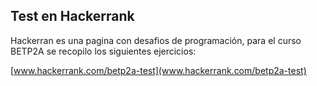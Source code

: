## Test en Hackerrank
Hackerran es una pagina con desafios de programación, para el curso BETP2A se recopilo los siguientes ejercicios:

[www.hackerrank.com/betp2a-test](www.hackerrank.com/betp2a-test)